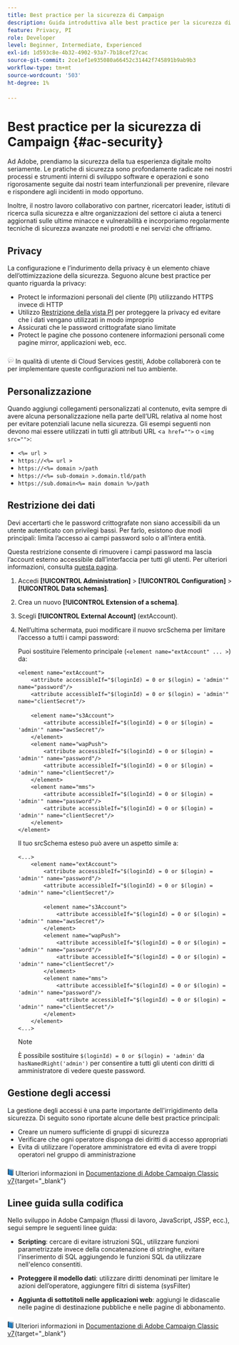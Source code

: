 ```yaml
---
title: Best practice per la sicurezza di Campaign
description: Guida introduttiva alle best practice per la sicurezza di Campaign
feature: Privacy, PI
role: Developer
level: Beginner, Intermediate, Experienced
exl-id: 1d593c8e-4b32-4902-93a7-7b18cef27cac
source-git-commit: 2ce1ef1e935080a66452c31442f745891b9ab9b3
workflow-type: tm+mt
source-wordcount: '503'
ht-degree: 1%

---
```


# Best practice per la sicurezza di Campaign {#ac-security}

Ad Adobe, prendiamo la sicurezza della tua esperienza digitale molto seriamente. Le pratiche di sicurezza sono profondamente radicate nei nostri processi e strumenti interni di sviluppo software e operazioni e sono rigorosamente seguite dai nostri team interfunzionali per prevenire, rilevare e rispondere agli incidenti in modo opportuno.

Inoltre, il nostro lavoro collaborativo con partner, ricercatori leader, istituti di ricerca sulla sicurezza e altre organizzazioni del settore ci aiuta a tenerci aggiornati sulle ultime minacce e vulnerabilità e incorporiamo regolarmente tecniche di sicurezza avanzate nei prodotti e nei servizi che offriamo.

## Privacy

La configurazione e l’indurimento della privacy è un elemento chiave dell’ottimizzazione della sicurezza. Seguono alcune best practice per quanto riguarda la privacy:

* Protect le informazioni personali del cliente (PI) utilizzando HTTPS invece di HTTP
* Utilizzo [Restrizione della vista PI](../dev/restrict-pi-view.md) per proteggere la privacy ed evitare che i dati vengano utilizzati in modo improprio
* Assicurati che le password crittografate siano limitate
* Protect le pagine che possono contenere informazioni personali come pagine mirror, applicazioni web, ecc.

![](../assets/do-not-localize/speech.png)  In qualità di utente di Cloud Services gestiti, Adobe collaborerà con te per implementare queste configurazioni nel tuo ambiente.

## Personalizzazione

Quando aggiungi collegamenti personalizzati al contenuto, evita sempre di avere alcuna personalizzazione nella parte dell’URL relativa al nome host per evitare potenziali lacune nella sicurezza. Gli esempi seguenti non devono mai essere utilizzati in tutti gli attributi URL &lt;`a href="">` o `<img src="">`:

* `<%= url >`
* `https://<%= url >`
* `https://<%= domain >/path`
* `https://<%= sub-domain >.domain.tld/path`
* `https://sub.domain<%= main domain %>/path`

## Restrizione dei dati

Devi accertarti che le password crittografate non siano accessibili da un utente autenticato con privilegi bassi. Per farlo, esistono due modi principali: limita l’accesso ai campi password solo o all’intera entità.

Questa restrizione consente di rimuovere i campi password ma lascia l’account esterno accessibile dall’interfaccia per tutti gli utenti. Per ulteriori informazioni, consulta [questa pagina](../dev/restrict-pi-view.md).

1. Accedi **[!UICONTROL Administration]** > **[!UICONTROL Configuration]** > **[!UICONTROL Data schemas]**.

1. Crea un nuovo **[!UICONTROL Extension of a schema]**.

1. Scegli **[!UICONTROL External Account]** (extAccount).

1. Nell’ultima schermata, puoi modificare il nuovo srcSchema per limitare l’accesso a tutti i campi password:

   Puoi sostituire l’elemento principale (`<element name="extAccount" ... >`) da:

   ```
   <element name="extAccount">
       <attribute accessibleIf="$(loginId) = 0 or $(login) = 'admin'" name="password"/>
       <attribute accessibleIf="$(loginId) = 0 or $(login) = 'admin'" name="clientSecret"/>
   
       <element name="s3Account">
           <attribute accessibleIf="$(loginId) = 0 or $(login) = 'admin'" name="awsSecret"/>
       </element>
       <element name="wapPush">
           <attribute accessibleIf="$(loginId) = 0 or $(login) = 'admin'" name="password"/>
           <attribute accessibleIf="$(loginId) = 0 or $(login) = 'admin'" name="clientSecret"/>
       </element>
       <element name="mms">
           <attribute accessibleIf="$(loginId) = 0 or $(login) = 'admin'" name="password"/>
           <attribute accessibleIf="$(loginId) = 0 or $(login) = 'admin'" name="clientSecret"/>
       </element>
   </element>
   ```

   Il tuo srcSchema esteso può avere un aspetto simile a:

   ```
   <...>
       <element name="extAccount">
           <attribute accessibleIf="$(loginId) = 0 or $(login) = 'admin'" name="password"/>
           <attribute accessibleIf="$(loginId) = 0 or $(login) = 'admin'" name="clientSecret"/>
   
           <element name="s3Account">
               <attribute accessibleIf="$(loginId) = 0 or $(login) = 'admin'" name="awsSecret"/>
           </element>
           <element name="wapPush">
               <attribute accessibleIf="$(loginId) = 0 or $(login) = 'admin'" name="password"/>
               <attribute accessibleIf="$(loginId) = 0 or $(login) = 'admin'" name="clientSecret"/>
           </element>
           <element name="mms">
               <attribute accessibleIf="$(loginId) = 0 or $(login) = 'admin'" name="password"/>
               <attribute accessibleIf="$(loginId) = 0 or $(login) = 'admin'" name="clientSecret"/>
           </element>
       </element>
   <...> 
   ```

   >[!NOTE]
   >
   >È possibile sostituire `$(loginId) = 0 or $(login) = 'admin'` da `hasNamedRight('admin')` per consentire a tutti gli utenti con diritti di amministratore di vedere queste password.


## Gestione degli accessi

La gestione degli accessi è una parte importante dell&#39;irrigidimento della sicurezza. Di seguito sono riportate alcune delle best practice principali:

* Creare un numero sufficiente di gruppi di sicurezza
* Verificare che ogni operatore disponga dei diritti di accesso appropriati
* Evita di utilizzare l&#39;operatore amministratore ed evita di avere troppi operatori nel gruppo di amministrazione

![](../assets/do-not-localize/book.png) Ulteriori informazioni in [Documentazione di Adobe Campaign Classic v7](https://experienceleague.adobe.com/docs/campaign-classic/using/installing-campaign-classic/security-privacy/access-management.html?lang=en#webapp-operator){target=&quot;_blank&quot;}

## Linee guida sulla codifica

Nello sviluppo in Adobe Campaign (flussi di lavoro, JavaScript, JSSP, ecc.), segui sempre le seguenti linee guida:

* **Scripting**: cercare di evitare istruzioni SQL, utilizzare funzioni parametrizzate invece della concatenazione di stringhe, evitare l&#39;inserimento di SQL aggiungendo le funzioni SQL da utilizzare nell&#39;elenco consentiti.

* **Proteggere il modello dati**: utilizzare diritti denominati per limitare le azioni dell’operatore, aggiungere filtri di sistema (sysFilter)

* **Aggiunta di sottotitoli nelle applicazioni web**: aggiungi le didascalie nelle pagine di destinazione pubbliche e nelle pagine di abbonamento.

![](../assets/do-not-localize/book.png) Ulteriori informazioni in [Documentazione di Adobe Campaign Classic v7](https://experienceleague.adobe.com/docs/campaign-classic/using/installing-campaign-classic/security-privacy/scripting-coding-guidelines.html?lang=en#installing-campaign-classic){target=&quot;_blank&quot;}
